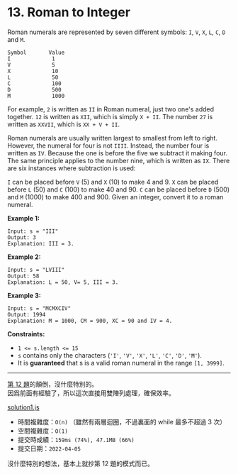 # 13. Roman to Integer

Roman numerals are represented by seven different symbols: `I`, `V`, `X`, `L`, `C`, `D` and `M`.

```
Symbol       Value
I             1
V             5
X             10
L             50
C             100
D             500
M             1000
```

For example, `2` is written as `II` in Roman numeral, just two one's added together. `12` is written as `XII`, which is simply `X + II`. The number `27` is written as `XXVII`, which is `XX + V + II`.

Roman numerals are usually written largest to smallest from left to right. However, the numeral for four is not `IIII`. Instead, the number four is written as `IV`. Because the one is before the five we subtract it making four. The same principle applies to the number nine, which is written as `IX`. There are six instances where subtraction is used:

`I` can be placed before `V` (5) and `X` (10) to make 4 and 9. 
`X` can be placed before `L` (50) and `C` (100) to make 40 and 90. 
`C` can be placed before `D` (500) and `M` (1000) to make 400 and 900.
Given an integer, convert it to a roman numeral.

 

**Example 1:**
```
Input: s = "III"
Output: 3
Explanation: III = 3.
```

**Example 2:**
```
Input: s = "LVIII"
Output: 58
Explanation: L = 50, V= 5, III = 3.
```

**Example 3:**
```
Input: s = "MCMXCIV"
Output: 1994
Explanation: M = 1000, CM = 900, XC = 90 and IV = 4.
```

**Constraints:**
* `1 <= s.length <= 15`
* `s` contains only the characters (`'I'`, `'V'`, `'X'`, `'L'`, `'C'`, `'D'`, `'M'`).
* It is **guaranteed** that s is a valid roman numeral in the range `[1, 3999]`.


***
[第 12 題](../../Medium/12.%20Integer%20to%20Roman/readme.md)的顛倒，沒什麼特別的。  
因爲前面有經驗了，所以這次直接用雙陣列處理，確保效率。

[solution1.js](solution1.js)
* 時間複雜度：`O(n)` （雖然有兩層迴圈，不過裏面的 while 最多不超過 3 次）
* 空間複雜度：`O(1)`
* 提交時成績：`159ms (74%), 47.1MB (66%)`
* 提交日期：`2022-04-05`


沒什麼特別的想法，基本上就抄第 12 題的模式而已。
